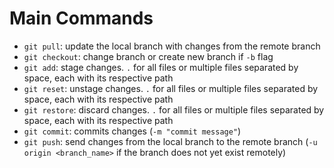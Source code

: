 # Main Commands

- `git pull`: update the local branch with changes from the remote branch
- `git checkout`: change branch or create new branch if `-b` flag
- `git add`: stage changes. `.` for all files or multiple files separated by space, each with its respective path
- `git reset`: unstage changes. `.` for all files or multiple files separated by space, each with its respective path
- `git restore`: discard changes. `.` for all files or multiple files separated by space, each with its respective path
- `git commit`: commits changes (`-m "commit message"`)
- `git push`: send changes from the local branch to the remote branch (`-u origin <branch_name>` if the branch does not yet exist remotely)
